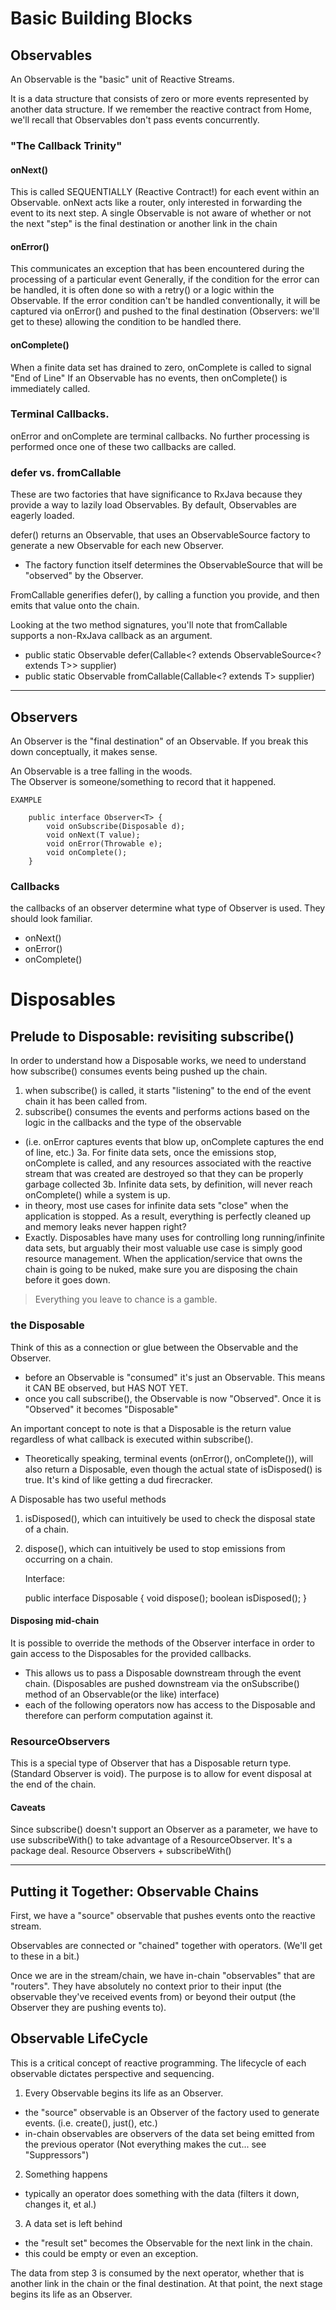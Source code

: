 # Basic Building Blocks


## Observables
An Observable is the "basic" unit of Reactive Streams. 

It is a data structure that consists of zero or more events represented by another data structure. 
If we remember the reactive contract from Home, we'll recall that Observables don't pass events concurrently. 

### "The Callback Trinity"

#### onNext()
This is called SEQUENTIALLY (Reactive Contract!) for each event within an Observable. onNext acts like a router, only interested in forwarding the event to its next step. A single Observable is not aware of whether or not the next "step" is the final destination or another link in the chain

#### onError()
This communicates an exception that has been encountered during the processing of a particular event
Generally, if the condition for the error can be handled, it is often done so with a retry() or a logic within the Observable. If the error condition can't be handled conventionally, it will be captured via onError() and 
pushed to the final destination (Observers: we'll get to these) allowing the condition to be handled there.

#### onComplete()
When a finite data set has drained to zero, onComplete is called to signal "End of Line"
If an Observable has no events, then onComplete() is immediately called.

### Terminal Callbacks.
onError and onComplete are terminal callbacks. No further processing is performed once one of these two callbacks
are called.

### defer vs. fromCallable
These are two factories that have significance to RxJava because they provide a way to lazily load Observables. By default, Observables are eagerly loaded.

defer() returns an Observable, that uses an ObservableSource factory to generate a new Observable for each new Observer.
* The factory function itself determines the ObservableSource that will be "observed" by the Observer. 

FromCallable generifies defer(), by calling a function you provide, and then emits that value onto the 
chain. 

Looking at the two method signatures, you'll note that fromCallable supports a non-RxJava callback as an argument.
* public static <T> Observable<T> defer(Callable<? extends ObservableSource<? extends T>> supplier)
* public static <T> Observable<T> fromCallable(Callable<? extends T> supplier)

***

## Observers
An Observer is the "final destination" of an Observable. If you break this down conceptually, it makes sense. 

An Observable is a tree falling in the woods.  
The Observer is someone/something to record that it happened.


    EXAMPLE
    
        public interface Observer<T> {
            void onSubscribe(Disposable d);
            void onNext(T value);
            void onError(Throwable e);
            void onComplete();
        }

### Callbacks
the callbacks of an observer determine what type of Observer is used. They should look familiar.
- onNext()
- onError()
- onComplete()

# Disposables

## Prelude to Disposable: revisiting subscribe()
In order to understand how a Disposable works, we need to understand how subscribe() consumes events being pushed up the chain.

1. when subscribe() is called, it starts "listening" to the end of the event chain it has been called from.
2. subscribe() consumes the events and performs actions based on the logic in the callbacks and the type of the observable
* (i.e. onError captures events that blow up, onComplete captures the end of line, etc.) 
3a. For finite data sets, once the emissions stop, onComplete is called, and any resources associated with the reactive stream that was created are destroyed so that they can be properly garbage collected
3b. Infinite data sets, by definition, will never reach onComplete() while a system is up. 
* in theory, most use cases for infinite data sets "close" when the application is stopped. As a result, everything is perfectly cleaned up and memory leaks never happen right? 
* Exactly. Disposables have many uses for controlling long running/infinite data sets, but arguably their most valuable use case is simply good resource management. When the application/service that owns the chain is going to be nuked, make sure you are disposing the chain before it goes down. 

> Everything you leave to chance is a gamble. 

### the Disposable
Think of this as a connection or glue between the Observable and the Observer. 
* before an Observable is "consumed" it's just an Observable. This means it CAN BE observed, but HAS NOT YET.
* once you call subscribe(), the Observable is now "Observed". Once it is "Observed" it becomes "Disposable"

An important concept to note is that a Disposable is the return value regardless of what callback is executed within subscribe(). 
* Theoretically speaking, terminal events (onError(), onComplete()), will also return a Disposable, even though
the actual state of isDisposed() is true. It's kind of like getting a dud firecracker.

A Disposable has two useful methods
1. isDisposed(), which can intuitively be used to check the disposal state of a chain.
2. dispose(), which can intuitively be used to stop emissions from occurring on a chain.

    Interface:
    
    public interface Disposable {
        void dispose();
        boolean isDisposed();
    }

#### Disposing mid-chain
It is possible to override the methods of the Observer interface in order to gain access to the Disposables for 
the provided callbacks. 
* This allows us to pass a Disposable downstream through the event chain. (Disposables are pushed downstream via the onSubscribe() method of an Observable(or the like) interface)
* each of the following operators now has access to the Disposable and therefore can perform computation against it.

### ResourceObservers
This is a special type of Observer that has a Disposable return type. (Standard Observer is void). The purpose is to allow for event disposal at the end of the chain. 

#### Caveats
Since subscribe() doesn't support an Observer as a parameter, we have to use subscribeWith() to take advantage of 
a ResourceObserver. It's a package deal. Resource Observers + subscribeWith()


***

## Putting it Together: Observable Chains
First, we have a "source" observable that pushes events onto the reactive stream. 

Observables are connected or "chained" together with operators. (We'll get to these in a bit.) 

Once we are in the stream/chain, we have in-chain "observables" that are "routers". They have absolutely no
context prior to their input (the observable they've received events from) or beyond their output (the Observer
they are pushing events to). 

## Observable LifeCycle

This is a critical concept of reactive programming. 
The lifecycle of each observable dictates perspective and sequencing. 

1. Every Observable begins its life as an Observer. 
* the "source" observable is an Observer of the factory used to generate events. (i.e. create(), just(), etc.) 
* in-chain observables are observers of the data set being emitted from the previous operator (Not everything makes the cut... see "Suppressors")

2. Something happens
* typically an operator does something with the data (filters it down, changes it, et al.) 

3. A data set is left behind
* the "result set" becomes the Observable for the next link in the chain. 
* this could be empty or even an exception.

The data from step 3 is consumed by the next operator, whether that is another link in the chain or the final 
destination. At that point, the next stage begins its life as an Observer. 
